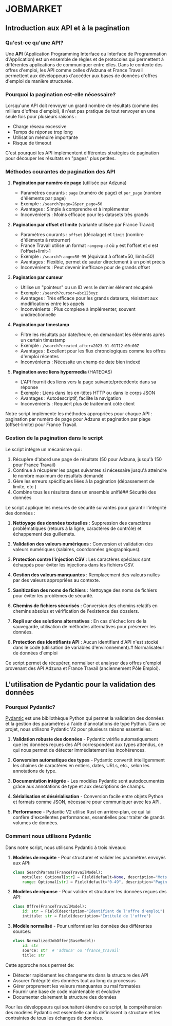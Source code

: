 # JOBMARKET

## Introduction aux API et à la pagination

### Qu'est-ce qu'une API?

Une **API** (Application Programming Interface ou Interface de Programmation d'Application) est un ensemble de règles et de protocoles qui permettent à différentes applications de communiquer entre elles. Dans le contexte des offres d'emploi, les API comme celles d'Adzuna et France Travail permettent aux développeurs d'accéder aux bases de données d'offres d'emploi de manière structurée.

### Pourquoi la pagination est-elle nécessaire?

Lorsqu'une API doit renvoyer un grand nombre de résultats (comme des milliers d'offres d'emploi), il n'est pas pratique de tout renvoyer en une seule fois pour plusieurs raisons :

* Charge réseau excessive
* Temps de réponse trop long
* Utilisation mémoire importante
* Risque de timeout

C'est pourquoi les API implémentent différentes stratégies de pagination pour découper les résultats en "pages" plus petites.

### Méthodes courantes de pagination des API

1. **Pagination par numéro de page** (utilisée par Adzuna)
   * Paramètres courants : `page` (numéro de page) et `per_page` (nombre d'éléments par page)
   * Exemple : `/search?page=2&per_page=50`
   * Avantages : Simple à comprendre et à implémenter
   * Inconvénients : Moins efficace pour les datasets très grands

2. **Pagination par offset et limite** (variante utilisée par France Travail)
   * Paramètres courants : `offset` (décalage) et `limit` (nombre d'éléments à retourner)
   * France Travail utilise un format `range=p-d` où `p` est l'offset et `d` est l'offset+limit-1
   * Exemple : `/search?range=50-99` (équivaut à offset=50, limit=50)
   * Avantages : Flexible, permet de sauter directement à un point précis
   * Inconvénients : Peut devenir inefficace pour de grands offset

3. **Pagination par curseur**
   * Utilise un "pointeur" ou un ID vers le dernier élément récupéré
   * Exemple : `/search?cursor=abc123xyz`
   * Avantages : Très efficace pour les grands datasets, résistant aux modifications entre les appels
   * Inconvénients : Plus complexe à implémenter, souvent unidirectionnelle

4. **Pagination par timestamp**
   * Filtre les résultats par date/heure, en demandant les éléments après un certain timestamp
   * Exemple : `/search?created_after=2023-01-01T12:00:00Z`
   * Avantages : Excellent pour les flux chronologiques comme les offres d'emploi récentes
   * Inconvénients : Nécessite un champ de date bien indexé

5. **Pagination avec liens hypermedia** (HATEOAS)
   * L'API fournit des liens vers la page suivante/précédente dans sa réponse
   * Exemple : Liens dans les en-têtes HTTP ou dans le corps JSON
   * Avantages : Autodescriptif, facilite la navigation
   * Inconvénients : Requiert plus de traitement côté client

Notre script implémente les méthodes appropriées pour chaque API : pagination par numéro de page pour Adzuna et pagination par plage (offset-limite) pour France Travail.

### Gestion de la pagination dans le script

Le script intègre un mécanisme qui :

1. Récupère d'abord une page de résultats (50 pour Adzuna, jusqu'à 150 pour France Travail)
2. Continue à récupérer les pages suivantes si nécessaire jusqu'à atteindre le nombre maximum de résultats demandé
3. Gère les erreurs spécifiques liées à la pagination (dépassement de limite, etc.)
4. Combine tous les résultats dans un ensemble unifié## Sécurité des données

Le script applique les mesures de sécurité suivantes pour garantir l'intégrité des données :

1. **Nettoyage des données textuelles** : Suppression des caractères problématiques (retours à la ligne, caractères de contrôle) et échappement des guillemets.

2. **Validation des valeurs numériques** : Conversion et validation des valeurs numériques (salaires, coordonnées géographiques).

3. **Protection contre l'injection CSV** : Les caractères spéciaux sont échappés pour éviter les injections dans les fichiers CSV.

4. **Gestion des valeurs manquantes** : Remplacement des valeurs nulles par des valeurs appropriées au contexte.

5. **Sanitization des noms de fichiers** : Nettoyage des noms de fichiers pour éviter les problèmes de sécurité.

6. **Chemins de fichiers sécurisés** : Conversion des chemins relatifs en chemins absolus et vérification de l'existence des dossiers.

7. **Repli sur des solutions alternatives** : En cas d'échec lors de la sauvegarde, utilisation de méthodes alternatives pour préserver les données.

8. **Protection des identifiants API** : Aucun identifiant d'API n'est stocké dans le code (utilisation de variables d'environnement).# Normalisateur de données d'emploi

Ce script permet de récupérer, normaliser et analyser des offres d'emploi provenant des API Adzuna et France Travail (anciennement Pôle Emploi).

## L'utilisation de Pydantic pour la validation des données

### Pourquoi Pydantic?

[Pydantic](https://docs.pydantic.dev/) est une bibliothèque Python qui permet la validation des données et la gestion des paramètres à l'aide d'annotations de type Python. Dans ce projet, nous utilisons Pydantic V2 pour plusieurs raisons essentielles:

1. **Validation robuste des données** - Pydantic vérifie automatiquement que les données reçues des API correspondent aux types attendus, ce qui nous permet de détecter immédiatement les incohérences.

2. **Conversion automatique des types** - Pydantic convertit intelligemment les chaînes de caractères en entiers, dates, URLs, etc., selon les annotations de type.

3. **Documentation intégrée** - Les modèles Pydantic sont autodocumentés grâce aux annotations de type et aux descriptions de champs.

4. **Sérialisation et désérialisation** - Conversion facile entre objets Python et formats comme JSON, nécessaire pour communiquer avec les API.

5. **Performance** - Pydantic V2 utilise Rust en arrière-plan, ce qui lui confère d'excellentes performances, essentielles pour traiter de grands volumes de données.

### Comment nous utilisons Pydantic

Dans notre script, nous utilisons Pydantic à trois niveaux:

1. **Modèles de requête** - Pour structurer et valider les paramètres envoyés aux API:

   ```python
   class SearchParams(FranceTravailModel):
       motsCles: Optional[str] = Field(default=None, description="Mots clés de recherche")
       range: Optional[str] = Field(default="0-49", description="Pagination des données")
   ```

2. **Modèles de réponse** - Pour valider et structurer les données reçues des API:

   ```python
   class Offre(FranceTravailModel):
       id: str = Field(description="Identifiant de l'offre d'emploi")
       intitule: str = Field(description="Intitulé de l'offre")
   ```

3. **Modèle normalisé** - Pour uniformiser les données des différentes sources:

   ```python
   class NormalizedJobOffer(BaseModel):
       id: str
       source: str  # 'adzuna' ou 'france_travail'
       title: str
   ```

Cette approche nous permet de:

* Détecter rapidement les changements dans la structure des API
* Assurer l'intégrité des données tout au long du processus
* Gérer proprement les valeurs manquantes ou mal formatées
* Fournir une base de code maintenable et évolutive
* Documenter clairement la structure des données

Pour les développeurs qui souhaitent étendre ce script, la compréhension des modèles Pydantic est essentielle car ils définissent la structure et les contraintes de tous les échanges de données.
